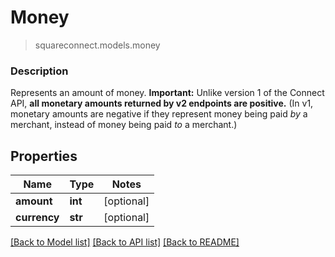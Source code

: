 # Money
> squareconnect.models.money

### Description

Represents an amount of money.  __Important:__ Unlike version 1 of the Connect API, __all monetary amounts returned by v2 endpoints are positive.__ (In v1, monetary amounts are negative if they represent money being paid _by_ a merchant, instead of money being paid _to_ a merchant.)

## Properties
Name | Type | Notes
------------ | ------------- | -------------
**amount** | **int** | [optional] 
**currency** | **str** | [optional] 

[[Back to Model list]](../README.md#documentation-for-models) [[Back to API list]](../README.md#documentation-for-api-endpoints) [[Back to README]](../README.md)


